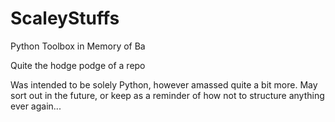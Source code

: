 # ScaleyStuffs
Python Toolbox in Memory of Ba

Quite the hodge podge of a repo  

Was intended to be solely Python, however amassed quite a bit more. May sort out in the future, or keep as a reminder of how not to structure anything ever again...

